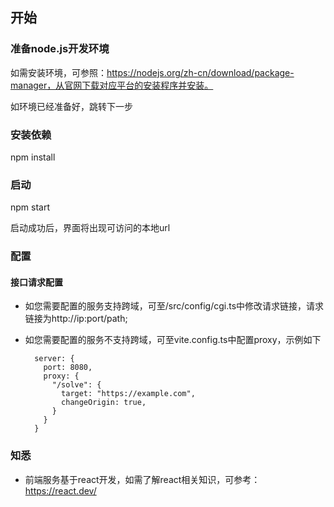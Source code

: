 ## 开始
### 准备node.js开发环境
如需安装环境，可参照：https://nodejs.org/zh-cn/download/package-manager，从官网下载对应平台的安装程序并安装。

如环境已经准备好，跳转下一步

### 安装依赖
npm install

### 启动
npm start

启动成功后，界面将出现可访问的本地url

### 配置
#### 接口请求配置
- 如您需要配置的服务支持跨域，可至/src/config/cgi.ts中修改请求链接，请求链接为http://ip:port/path;
- 如您需要配置的服务不支持跨域，可至vite.config.ts中配置proxy，示例如下

  ```
    server: {
      port: 8080,
      proxy: {
        "/solve": {
          target: "https://example.com",
          changeOrigin: true,
        }
      }
    }
  ```

### 知悉
- 前端服务基于react开发，如需了解react相关知识，可参考：https://react.dev/